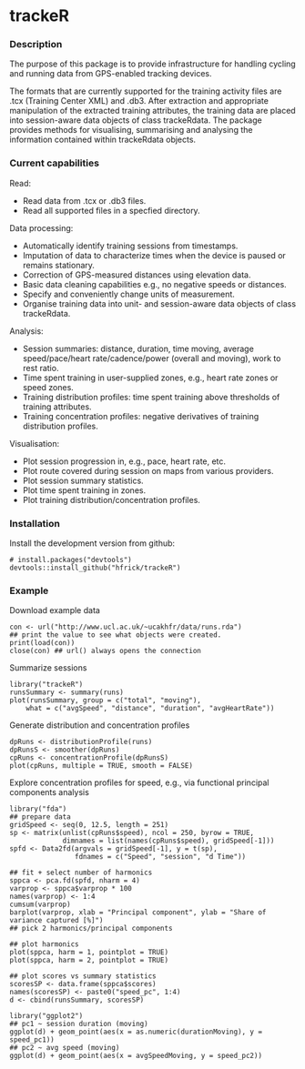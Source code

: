 # trackeR

### Description

The purpose of this package is to provide infrastructure for handling
cycling and running data from GPS-enabled tracking devices.

The formats that are currently supported for the training activity
files are .tcx (Training Center XML) and .db3. After extraction and
appropriate manipulation of the extracted training attributes, the
training data are placed into session-aware data objects of class
trackeRdata. The package provides methods for visualising, summarising
and analysing the information contained within trackeRdata objects.


### Current capabilities

Read:
- Read data from .tcx or .db3 files.
- Read all supported files in a specfied directory.

Data processing:
- Automatically identify training sessions from timestamps.
- Imputation of data to characterize times when the device is paused or remains stationary.
- Correction of GPS-measured distances using elevation data.
- Basic data cleaning capabilities e.g., no negative speeds or distances.
- Specify and conveniently change units of measurement.
- Organise training data into unit- and session-aware data objects of class trackeRdata.

Analysis:
- Session summaries: distance, duration, time moving, average speed/pace/heart rate/cadence/power (overall and moving), work to rest ratio.
- Time spent training in user-supplied zones, e.g., heart rate zones or speed zones.
- Training distribution profiles: time spent training above thresholds of training attributes.
- Training concentration profiles: negative derivatives of training distribution profiles.

Visualisation:
- Plot session progression in, e.g., pace, heart rate, etc.
- Plot route covered during session on maps from various providers.
- Plot session summary statistics.
- Plot time spent training in zones.
- Plot training distribution/concentration profiles.


### Installation

Install the development version from github:

```
# install.packages("devtools")
devtools::install_github("hfrick/trackeR")
```

### Example

Download example data
```{r}
con <- url("http://www.ucl.ac.uk/~ucakhfr/data/runs.rda")
## print the value to see what objects were created.
print(load(con))
close(con) ## url() always opens the connection
```

Summarize sessions
```
library("trackeR")
runsSummary <- summary(runs)
plot(runsSummary, group = c("total", "moving"),
    what = c("avgSpeed", "distance", "duration", "avgHeartRate"))
```

Generate distribution and concentration profiles
```{r}
dpRuns <- distributionProfile(runs)
dpRunsS <- smoother(dpRuns)
cpRuns <- concentrationProfile(dpRunsS)
plot(cpRuns, multiple = TRUE, smooth = FALSE)
```

Explore concentration profiles for speed, e.g., via functional principal components analysis
```{r}
library("fda")
## prepare data
gridSpeed <- seq(0, 12.5, length = 251)
sp <- matrix(unlist(cpRuns$speed), ncol = 250, byrow = TRUE,
             dimnames = list(names(cpRuns$speed), gridSpeed[-1]))
spfd <- Data2fd(argvals = gridSpeed[-1], y = t(sp),
                fdnames = c("Speed", "session", "d Time"))
		
## fit + select number of harmonics
sppca <- pca.fd(spfd, nharm = 4)
varprop <- sppca$varprop * 100
names(varprop) <- 1:4
cumsum(varprop)
barplot(varprop, xlab = "Principal component", ylab = "Share of variance captured [%]")
## pick 2 harmonics/principal components

## plot harmonics
plot(sppca, harm = 1, pointplot = TRUE) 
plot(sppca, harm = 2, pointplot = TRUE) 

## plot scores vs summary statistics
scoresSP <- data.frame(sppca$scores)
names(scoresSP) <- paste0("speed_pc", 1:4)
d <- cbind(runsSummary, scoresSP)

library("ggplot2")
## pc1 ~ session duration (moving)
ggplot(d) + geom_point(aes(x = as.numeric(durationMoving), y = speed_pc1))
## pc2 ~ avg speed (moving)
ggplot(d) + geom_point(aes(x = avgSpeedMoving, y = speed_pc2)) 
```